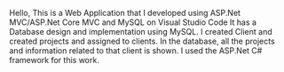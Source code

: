 Hello,
This is a Web Application that I developed using ASP.Net MVC/ASP.Net Core MVC and MySQL on Visual Studio Code
It has a Database design and implementation using MySQL. I created Client and created projects and assigned to clients.
In the database, all the projects and information related to that client is shown.
I used the ASP.Net C# framework for this work.


